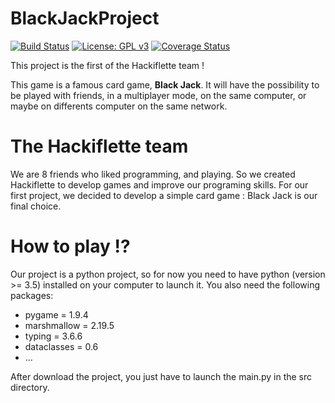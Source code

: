 # BlackJackProject

[![Build Status](https://travis-ci.com/Hackiflette/BlackJackProject.svg?branch=bug_fix)](https://travis-ci.com/Hackiflette/BlackJackProject)
[![License: GPL v3](https://img.shields.io/badge/License-GPL%20v3-blue.svg)](https://www.gnu.org/licenses/gpl-3.0)
[![Coverage Status](https://coveralls.io/repos/github/Hackiflette/BlackJackProject/badge.svg?branch=codecoverage)](https://coveralls.io/github/Hackiflette/BlackJackProject?branch=bug_fix)

This project is the first of the Hackiflette team !

This game is a famous card game, **Black Jack**. It will have the possibility to be played with friends, in a multiplayer mode, on the same computer, or maybe on differents computer on the same network.

# The Hackiflette team

We are 8 friends who liked programming, and playing. So we created Hackiflette to develop games and improve our programing skills.
For our first project, we decided to develop a simple card game : Black Jack is our final choice.

# How to play !?

Our project is a python project, so for now you need to have python (version >= 3.5) installed on your computer to launch it.
You also need the following packages:
* pygame = 1.9.4
* marshmallow = 2.19.5
* typing = 3.6.6
* dataclasses = 0.6
* ...

After download the project, you just have to launch the main.py in the src directory.